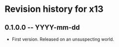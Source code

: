 # Revision history for x13

## 0.1.0.0 -- YYYY-mm-dd

* First version. Released on an unsuspecting world.
